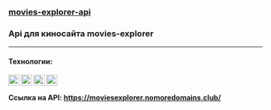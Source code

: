### [movies-explorer-api](https://moviesexplorer.nomoredomains.club/)
### Api для киносайта movies-explorer
***
#### Технологии:

<img align="left" width="22px" src="https://simpleicons.org/icons/javascript.svg" />
<img align="left" width="22px" src="https://simpleicons.org/icons/node-dot-js.svg" />
<img align="left" width="22px" src="https://simpleicons.org/icons/nginx.svg" />
<img align="left" width="22px" src="https://simpleicons.org/icons/mongodb.svg" />

</br>

#### Ссылка на API: https://moviesexplorer.nomoredomains.club/

